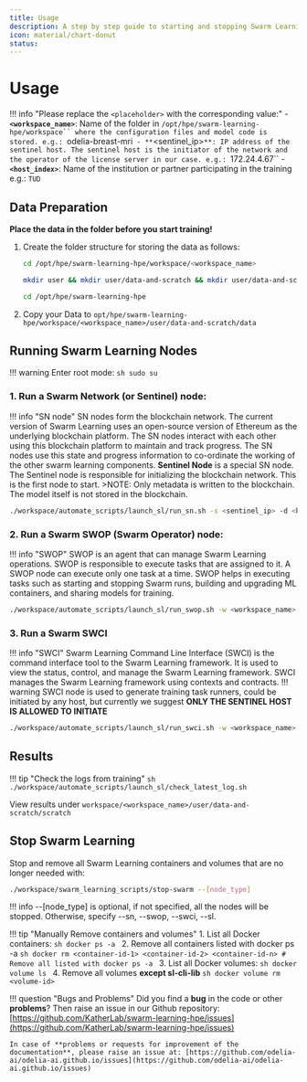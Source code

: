 ```yaml
---
title: Usage
description: A step by step guide to starting and stopping Swarm Learning after setup.
icon: material/chart-donut
status: 
---
```


# Usage

!!! info "Please replace the `<placeholder>` with the corresponding value:"
    - **`<workspace_name>`**: Name of the folder in `/opt/hpe/swarm-learning-hpe/workspace`` where the configuration files and model code is stored. e.g.: `odelia-breast-mri`
    - **`<sentinel_ip>`**: IP address of the sentinel host. The sentinel host is the initiator of the network and the operator of the license server in our case. e.g.: `172.24.4.67``
    - **`<host_index>`**: Name of the institution or partner participating in the training e.g.: `TUD`

## Data Preparation

**Place the data in the folder before you start training!**

1. Create the folder structure for storing the data as follows:
    ```sh
    cd /opt/hpe/swarm-learning-hpe/workspace/<workspace_name>
    ```
    ```sh
    mkdir user && mkdir user/data-and-scratch && mkdir user/data-and-scratch/data && mkdir user/data-and-scratch/scratch && chmod 777 -R /opt/hpe
    ```
    ```sh
    cd /opt/hpe/swarm-learning-hpe
    ```

2. Copy your Data to `opt/hpe/swarm-learning-hpe/workspace/<workspace_name>/user/data-and-scratch/data`

## Running Swarm Learning Nodes

!!! warning
    Enter root mode:
    ```sh
    sudo su
    ```

### 1. Run a Swarm Network (or Sentinel) node:
!!! info "SN node"
    SN nodes form the blockchain network. The current version of Swarm Learning uses an open-source version of Ethereum as the underlying blockchain platform. The SN nodes interact with each other using this blockchain platform to maintain and track progress. The SN nodes use this state and progress information to co-ordinate the working of the other swarm learning components. **Sentinel Node** is a special SN node. The Sentinel node is responsible for initializing the blockchain network. This is the first node to start.
    >NOTE: Only metadata is written to the blockchain. The model itself is not stored in the blockchain.

```sh
./workspace/automate_scripts/launch_sl/run_sn.sh -s <sentinel_ip> -d <host_index>
```

### 2. Run a Swarm SWOP (Swarm Operator) node:
!!! info "SWOP"
    SWOP is an agent that can manage Swarm Learning operations. SWOP is responsible to execute tasks that are assigned to it. A SWOP node can execute only one task at a time. SWOP helps in executing tasks such as starting and stopping Swarm runs, building and upgrading ML containers, and sharing models for training.

```sh
./workspace/automate_scripts/launch_sl/run_swop.sh -w <workspace_name> -s <sentinel_ip>  -d <host_index>
```

### 3. Run a Swarm SWCI 
!!! info "SWCI"
    Swarm Learning Command Line Interface (SWCI) is the command interface tool to the Swarm Learning framework. It is used to view the status, control, and manage the Swarm Learning framework. SWCI manages the Swarm Learning framework using contexts and contracts.
!!! warning 
    SWCI node is used to generate training task runners, could be initiated by any host, but currently we suggest **ONLY THE SENTINEL HOST IS ALLOWED TO INITIATE**
```sh
./workspace/automate_scripts/launch_sl/run_swci.sh -w <workspace_name> -s <sentinel_ip>  -d <host_index>
```

## Results
!!! tip "Check the logs from training"
    ```sh
    ./workspace/automate_scripts/launch_sl/check_latest_log.sh
    ```

View results under `workspace/<workspace_name>/user/data-and-scratch/scratch`

## Stop Swarm Learning

Stop and remove all Swarm Learning containers and volumes that are no longer needed with: 
```sh
./workspace/swarm_learning_scripts/stop-swarm --[node_type]
```
!!! info
    --[node_type] is optional, if not specified, all the nodes will be stopped. Otherwise, specify --sn, --swop, --swci, --sl.

!!! tip "Manually Remove containers and volumes"
    1. List all Docker containers:
    ```sh
    docker ps -a
    ```
    2. Remove all containers listed with docker ps -a
    ```sh
    docker rm <container-id-1> <container-id-2> <container-id-n> # Remove all listed with docker ps -a
    ```
    3. List all Docker volumes:
    ```sh
    docker volume ls
    ```
    4. Remove all volumes **except sl-cli-lib**
    ```sh
    docker volume rm <volume-id>
    ```

!!! question "Bugs and Problems"
    Did you find a **bug** in the code or other **problems**? Then raise an issue in our Github repository: [https://github.com/KatherLab/swarm-learning-hpe/issues](https://github.com/KatherLab/swarm-learning-hpe/issues)

    In case of **problems or requests for improvement of the documentation**, please raise an issue at: [https://github.com/odelia-ai/odelia-ai.github.io/issues](https://github.com/odelia-ai/odelia-ai.github.io/issues)